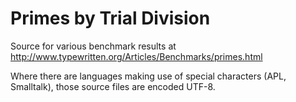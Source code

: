 # Primes by Trial Division

Source for various benchmark results at http://www.typewritten.org/Articles/Benchmarks/primes.html

Where there are languages making use of special characters (APL, Smalltalk), those source
files are encoded UTF-8.


